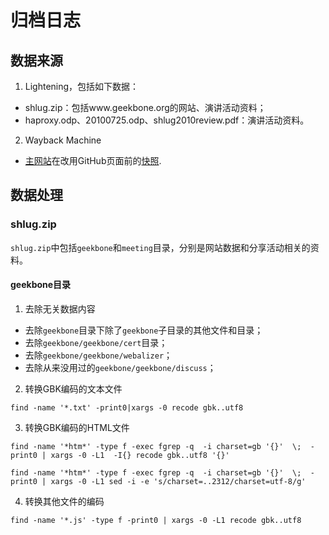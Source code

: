 # 归档日志

## 数据来源

1. Lightening，包括如下数据：

* shlug.zip：包括www.geekbone.org的网站、演讲活动资料；
* haproxy.odp、20100725.odp、shlug2010review.pdf：演讲活动资料。

2. Wayback Machine

* [主网站](http://www.shlug.org)在改用GitHub页面前的[快照](https://web.archive.org/web/20151119122625/http://www.shlug.org/).

## 数据处理

### shlug.zip

`shlug.zip`中包括`geekbone`和`meeting`目录，分别是网站数据和分享活动相关的资料。

#### geekbone目录

1. 去除无关数据内容

* 去除`geekbone`目录下除了`geekbone`子目录的其他文件和目录；
* 去除`geekbone/geekbone/cert`目录；
* 去除`geekbone/geekbone/webalizer`；
* 去除从来没用过的`geekbone/geekbone/discuss`；

2. 转换GBK编码的文本文件

```
find -name '*.txt' -print0|xargs -0 recode gbk..utf8
```

3. 转换GBK编码的HTML文件

```
find -name '*htm*' -type f -exec fgrep -q  -i charset=gb '{}'  \;  -print0 | xargs -0 -L1  -I{} recode gbk..utf8 '{}'

find -name '*htm*' -type f -exec fgrep -q  -i charset=gb '{}'  \;  -print0 | xargs -0 -L1 sed -i -e 's/charset=..2312/charset=utf-8/g'
```

4. 转换其他文件的编码

```
find -name '*.js' -type f -print0 | xargs -0 -L1 recode gbk..utf8
```
